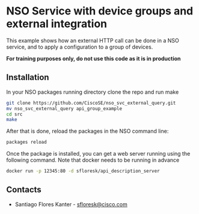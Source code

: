 # NSO Service with device groups and external integration

This example shows how an external HTTP call can be done in a NSO service, and to apply a configuration to a group of devices.

**For training purposes only, do not use this code as it is in production**

## Installation

In your NSO packages running directory clone the repo and run make

```bash
git clone https://github.com/CiscoSE/nso_svc_external_query.git
mv nso_svc_external_query api_group_example
cd src
make
```

After that is done, reload the packages in the NSO command line:

```bash
packages reload
```

Once the package is installed, you can get a web server running using the following command. Note that docker needs to be
running in advance

```bash
docker run -p 12345:80 -d sfloresk/api_description_server
```

## Contacts

* Santiago Flores Kanter - sfloresk@cisco.com